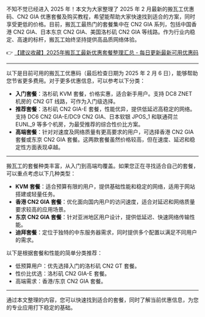 
不知不觉已经进入 2025 年！本文为大家整理了 2025 年 2 月最新的搬瓦工优惠码、CN2 GIA 优惠套餐及购买教程，希望能帮助大家快速找到适合的方案，同时享受更低的价格。目前，搬瓦工最热门的套餐集中在 CN2 GIA 系列，包括中国香港 CN2 GIA、日本东京 CN2 GIA、美国洛杉矶 CN2 GIA 等线路。作为行业内稳定、高速的标杆，搬瓦工始终坚持提供高品质网络体验。

👉 [【建议收藏】2025年搬瓦工最新优惠套餐整理汇总 - 每日更新最新可用优惠码](https://bit.ly/banwagon)

---


以下是目前可用的搬瓦工优惠码（最后检查日期为 2025 年 2 月 6 日），能够帮助您节省更多费用。对于更多优惠信息，可以参考以下分类：

- **入门套餐**：洛杉矶 KVM 套餐，价格实惠，适合新手用户。支持 DC8 ZNET 机房的 CN2 GT 线路，可作为入门级选择。
- **推荐套餐**：洛杉矶 CN2 GIA-E 套餐，性能优异，提供低延迟高稳定的网络。支持 DC6 CN2 GIA-E/DC9 CN2 GIA、日本软银 JPOS_1 和联通荷兰 EUNL_9 等多个机房，为最受推荐的综合性价比方案。
- **高端套餐**：针对对速度及网络质量有更高要求的用户，可选择香港 CN2 GIA 套餐或东京 CN2 GIA 套餐。这两款套餐虽然价格较高，但在速度、延迟和稳定性方面表现卓越。

---


搬瓦工的套餐种类丰富，从入门到高端均覆盖。如果您正在寻找适合自己的套餐，可以重点考虑以下几种类型：

- **KVM 套餐**：适合预算有限的用户，提供基础性能和稳定的网络，适用于网站搭建或轻量任务。
- **香港 CN2 GIA 套餐**：优化面向国内用户的访问速度，适合对延迟和网络质量要求较高的应用场景。
- **东京 CN2 GIA 套餐**：针对亚洲地区用户设计，提供低延迟、快速网络传输性能。
- **迪拜套餐**：定位于独特的中东服务器需求，同时提供多个配置以满足不同用户的需求。

以下是根据套餐和性能的简单分类推荐：  
- 低预算用户：优先选择入门的洛杉矶 CN2 GT 套餐。  
- 性价比优选：洛杉矶 CN2 GIA-E 套餐。  
- 高端需求：香港/东京 CN2 GIA 套餐。

---

通过本文整理的内容，您可以快速找到适合的套餐，同时了解当前优惠信息，为您的专业应用打下稳定的基础。
